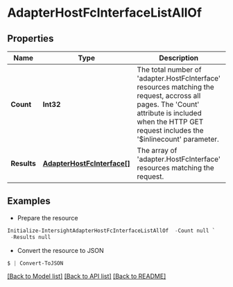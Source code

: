 # AdapterHostFcInterfaceListAllOf
## Properties

Name | Type | Description | Notes
------------ | ------------- | ------------- | -------------
**Count** | **Int32** | The total number of &#39;adapter.HostFcInterface&#39; resources matching the request, accross all pages. The &#39;Count&#39; attribute is included when the HTTP GET request includes the &#39;$inlinecount&#39; parameter. | [optional] 
**Results** | [**AdapterHostFcInterface[]**](AdapterHostFcInterface.md) | The array of &#39;adapter.HostFcInterface&#39; resources matching the request. | [optional] 

## Examples

- Prepare the resource
```powershell
Initialize-IntersightAdapterHostFcInterfaceListAllOf  -Count null `
 -Results null
```

- Convert the resource to JSON
```powershell
$ | Convert-ToJSON
```

[[Back to Model list]](../README.md#documentation-for-models) [[Back to API list]](../README.md#documentation-for-api-endpoints) [[Back to README]](../README.md)

